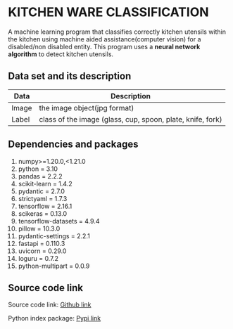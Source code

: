 # KITCHEN WARE CLASSIFICATION

A machine learning program that classifies correctly kitchen utensils within the kitchen using machine aided assistance(computer vision) for a disabled/non disabled entity. This program uses a **neural network algorithm** to detect kitchen utensils.

## Data set and its description  

| Data              | Description                                                                   |
|-------------------|-------------------------------------------------------------------------------|
| Image             | the image object(jpg format)                                                  |
| Label             | class of the image (glass, cup, spoon, plate, knife, fork)                    |

## Dependencies and packages  

1. numpy>=1.20.0,<1.21.0
2. python = 3.10
3. pandas = 2.2.2
4. scikit-learn = 1.4.2
5. pydantic = 2.7.0
6. strictyaml = 1.7.3
7. tensorflow = 2.16.1
8. scikeras = 0.13.0
9. tensorflow-datasets = 4.9.4
10. pillow = 10.3.0
11. pydantic-settings = 2.2.1
12. fastapi = 0.110.3
13. uvicorn = 0.29.0
14. loguru = 0.7.2
15. python-multipart = 0.0.9

## Source code link  

Source code link:
[Github link](https://github.com/chibuikeeugene/kitchenware_classification_xception_model.git)

Python index package:
[Pypi link](https://pypi.org/project/kitchenware_model_package/)
